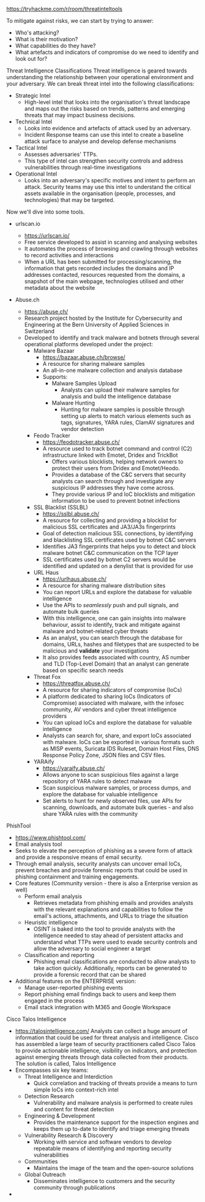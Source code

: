 https://tryhackme.com/r/room/threatinteltools

To mitigate against risks, we can start by trying to answer:
- Who's attacking?
- What is their motivation?
- What capabilities do they have?
- What artefacts and indicators of compromise do we need to identify and look out for?

Threat Intelligence Classifications
	Threat intelligence is geared towards understanding the relationship between your operational environment and your adversary. We can break threat intel into the following classifications:
- Strategic Intel
	- High-level intel that looks into the organisation's threat landscape and maps out the risks based on trends, patterns and emerging threats that may impact business decisions. 
- Technical Intel
	- Looks into evidence and artefacts of attack used by an adversary. 
	- Incident Response teams can use this intel to create a baseline attack surface to analyse and develop defense mechanisms
- Tactical Intel
	- Assesses adversaries' TTPs. 
	- This type of intel can strengthen security controls and address vulnerabilities through real-time investigations
- Operational Intel
	- Looks into an adversary's specific motives and intent to perform an attack. Security teams may use this intel to understand the critical assets available in the organisation (people, processes, and technologies) that may be targeted. 

Now we'll dive into some tools.

- urlscan.io
	- https://urlscan.io/
	- Free service developed to assist in scanning and analysing websites
	- It automates the process of browsing and crawling through websites to record activities and interactions
	- When a URL has been submitted for processing/scanning, the information that gets recorded includes the domains and IP addresses contacted, resources requested from the domains, a snapshot of the main webpage, technologies utilised and other metadata about the website

- Abuse.ch
	- https://abuse.ch/
	- Research project hosted by the Institute for Cybersecurity and Engineering at the Bern University of Applied Sciences in Switzerland
	- Developed to identify and track malware and botnets through several operational platforms developed under the project:
		- Malware Bazaar
			- https://bazaar.abuse.ch/browse/
			- A resource for sharing malware samples
			- An all-in-one malware collection and analysis database
			- Supports:
				- Malware Samples Upload
					- Analysts can upload their malware samples for analysis and build the intelligence database
				- Malware Hunting
					- Hunting for malware samples is possible through setting up alerts to match various elements such as tags, signatures, YARA rules, ClamAV signatures and vendor detection
		- Feodo Tracker
			- https://feodotracker.abuse.ch/
			- A resource used to track botnet command and control (C2) infrastructure linked with Emotet, Dridex and TrickBot
				- Offers various blocklists, helping network owners to protect their users from Dridex and Emotet/Heodo.
				- Provides a database of the C&C servers that security analysts can search through and investigate any suspicious IP addresses they have come across. 
				- They provide various IP and IoC blocklists and mitigation information to be used to prevent botnet infections
		- SSL Blacklist (SSLBL)
			- https://sslbl.abuse.ch/
			- A resource for collecting and providing a blocklist for malicious SSL certificates and JA3/JA3s fingerprints
			- Goal of detection malicious SSL connections, by identifying and blacklisting SSL certificates used by botnet C&C servers
			- Identifies JA3 fingerprints that helps you to detect and block malware botnet C&C communication on the TCP layer
			- SSL certificates used by botnet C2 servers would be identified and updated on a denylist that is provided for use
		- URL Haus
			- https://urlhaus.abuse.ch/
			- A resource for sharing malware distribution sites
			- You can report URLs and explore the database for valuable intelligence
			- Use the APIs to *seamlessly* push and pull signals, and automate bulk queries
			- With this intelligence, one can gain insights into malware behaviour, assist to identify, track and mitigate against malware and botnet-related cyber threats
			- As an analyst, you can search through the database for domains, URLs, hashes and filetypes that are suspected to be malicious and **validate** your investigations
			- It also provides feeds associated with country, AS number and TLD (Top-Level Domain) that an analyst can generate based on specific search needs
		- Threat Fox
			- https://threatfox.abuse.ch/
			- A resource for sharing indicators of compromise (IoCs)
			- A platform dedicated to sharing IoCs (Indicators of Compromise) associated with malware, with the infosec community, AV vendors and cyber threat intelligence providers
			- You can upload IoCs and explore the database for valuable intelligence
			- Analysts can search for, share, and export IoCs associated with malware. IoCs can be exported in various formats such as MISP events, Suricata IDS Ruleset, Domain Host Files, DNS Response Policy Zone, JSON files and CSV files.
		- YARAify
			- https://yaraify.abuse.ch/
			- Allows anyone to scan suspicious files against a large repository of YARA rules to detect malware
			- Scan suspicious malware samples, or process dumps, and explore the database for valuable intelligence
			- Set alerts to hunt for newly observed files, use APIs for scanning, downloads, and automate bulk queries - and also share YARA rules with the community

PhishTool
- https://www.phishtool.com/
- Email analysis tool
- Seeks to elevate the perception of phishing as a severe form of attack and provide a responsive means of email security. 
- Through email analysis, security analysts can uncover email IoCs, prevent breaches and provide forensic reports that could be used in phishing containment and training engagements. 
- Core features (Community version - there is also a Enterprise version as well)
	- Perform email analysis
		- Retrieves metadata from phishing emails and provides analysts with the relevant explanations and capabilities to follow the email's actions, attachments, and URLs to triage the situation
	- Heuristic intelligence
		- OSINT is baked into the tool to provide analysts with the intelligence needed to stay ahead of persistent attacks and understand what TTPs were used to evade security controls and allow the adversary to social engineer a target
	- Classification and reporting
		- Phishing email classifications are conducted to allow analysts to take action quickly. Additionally, reports can be generated to provide a forensic record that can be shared
- Additional features on the ENTERPRISE version:
	- Manage user-reported phishing events
	- Report phishing email findings back to users and keep them engaged in the process
	- Email stack integration with M365 and Google Workspace

Cisco Talos Intelligence
- https://talosintelligence.com/
	Analysts can collect a huge amount of information that could be used for threat analysis and intelligence. Cisco has assembled a large team of security practitioners called Cisco Talos to provide actionable intelligence, visibility on indicators, and protection against emerging threats through data collected from their products. 
	The solution is called, Talos Intelligence
- Encompasses six key teams:
	- Threat Intelligence and Interdiction
		- Quick correlation and tracking of threats provide a means to turn simple IoCs into context-rich intel
	- Detection Research
		- Vulnerability and malware analysis is performed to create rules and content for threat detection
	- Engineering & Development
		- Provides the maintenance support for the inspection engines and keeps them up to-date to identify and triage emerging threats
	- Vulnerability Research & Discovery
		- Working with service and software vendors to develop repeatable means of identifying and reporting security vulnerabilities
	- Communities
		- Maintains the image of the team and the open-source solutions
	- Global Outreach
		- Disseminates intelligence to customers and the security community through publications
- 